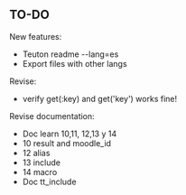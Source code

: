 
## TO-DO

New features:
- Teuton readme --lang=es
- Export files with other langs

Revise:
* verify get(:key) and get('key') works fine!

Revise documentation:
* Doc learn 10,11, 12,13 y 14
* 10 result and moodle_id
* 12 alias
* 13 include
* 14 macro
* Doc tt_include
